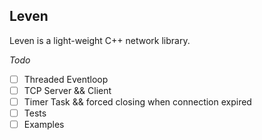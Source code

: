 ## Leven

Leven is a light-weight C++ network library.

$Todo$

- [ ] Threaded Eventloop
- [ ] TCP Server && Client
- [ ] Timer Task && forced closing when connection expired
- [ ] Tests 
- [ ] Examples